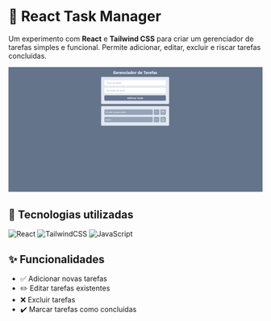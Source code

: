# 📝 React Task Manager

Um experimento com **React** e **Tailwind CSS** para criar um gerenciador de tarefas simples e funcional. Permite adicionar, editar, excluir e riscar tarefas concluídas.

![Preview do Projeto](./src/assets/PrintGerTarefas.png)

## 🚀 Tecnologias utilizadas

![React](https://img.shields.io/badge/React-20232A?logo=react&logoColor=61DAFB)
![TailwindCSS](https://img.shields.io/badge/Tailwind_CSS-38B2AC?logo=tailwindcss&logoColor=white)
![JavaScript](https://img.shields.io/badge/JavaScript-F7DF1E?logo=javascript&logoColor=black)

## ✨ Funcionalidades

- ✅ Adicionar novas tarefas
- ✏️ Editar tarefas existentes
- ❌ Excluir tarefas
- ✔️ Marcar tarefas como concluídas
